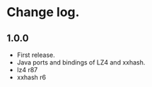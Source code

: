 # Change log.

## 1.0.0

 - First release.
 - Java ports and bindings of LZ4 and xxhash.
 - lz4 r87
 - xxhash r6
